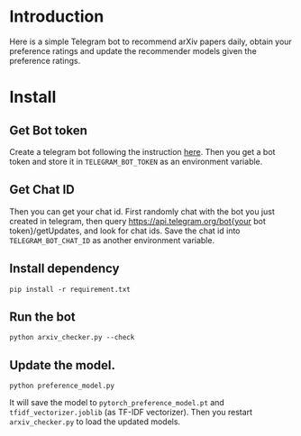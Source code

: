 # Introduction

Here is a simple Telegram bot to recommend arXiv papers daily, obtain your preference ratings and update the recommender models given the preference ratings. 

# Install
## Get Bot token
Create a telegram bot following the instruction [here](https://core.telegram.org/bots/tutorial). Then you get a bot token and store it in `TELEGRAM_BOT_TOKEN` as an environment variable.

## Get Chat ID
Then you can get your chat id. First randomly chat with the bot you just created in telegram, then query https://api.telegram.org/bot{your bot token}/getUpdates, and look for chat ids. Save the chat id into `TELEGRAM_BOT_CHAT_ID` as another environment variable. 

## Install dependency  
```
pip install -r requirement.txt
```

## Run the bot
```
python arxiv_checker.py --check
```

## Update the model. 
```
python preference_model.py
```
It will save the model to `pytorch_preference_model.pt` and `tfidf_vectorizer.joblib` (as TF-IDF vectorizer). Then you restart `arxiv_checker.py` to load the updated models. 



